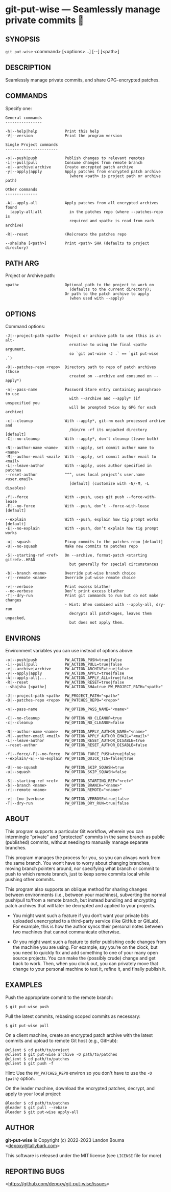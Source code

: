 git-put-wise — Seamlessly manage private commits 🥨
===================================================

## SYNOPSIS

`git put-wise` &lt;command&gt; [&lt;options&gt;...] [--] [&lt;path&gt;]

## DESCRIPTION

  Seamlessly manage private commits, and share GPG-encrypted patches.

## COMMANDS

  Specify one:

    General commands
    ----------------

    -h|--help|help            Print this help
    -V|--version              Print the program version

    Single Project commands
    -----------------------

    -o|--push|push            Publish changes to relevant remotes
    -i|--pull|pull            Consume changes from remote branch
    -e|--archive|archive      Create encrypted patch archive
    -y|--apply|apply          Apply patches from encrypted patch archive
                                (where <path> is project path or archive path)

    Other commands
    --------------

    -A|--apply-all            Apply patches from all encrypted archives found
      |apply-all|all            in the patches repo (where --patches-repo is
                                required and <path> is read from each archive)

    -R|--reset                (Re)create the patches repo

    --sha|sha [<path>]        Print <path> SHA (defaults to project directory)

## PATH ARG

  Project or Archive path:

    <path>                    Optional path to the project to work on
                                (defaults to the current directory);
                              Or path to the patch archive to apply
                                (when used with --apply)

## OPTIONS

  Command options:

    -J|--project-path <path>  Project or archive path to use (this is an alt-
                                ernative to using the final <path> argument,
                                so `git put-wise -J .` == `git put-wise .`)

    -O|--patches-repo <repo>  Directory path to repo of patch archives (those
                                created on --archive and consumed on --apply*)

    -n|--pass-name            Password Store entry containing passphrase to use
                                with --archive and --apply* (if unspecified you
                                will be prompted twice by GPG for each archive)

    -c|--cleanup              With --apply*, git-rm each processed archive and
                                /bin/rm -rf its unpacked directory [default]
    -C|--no-cleanup           With --apply*, don’t cleanup (leave both)

    -N|--author-name <name>   With --apply, set commit author name to <name>
    -M|--author-email <mail>  With --apply, set commit author email to <mail>
    -L|--leave-author         With --apply, uses author specified in patches
    --reset-author            ^^^, uses local project’s user.name <user.email>
                                [default] (customize with -N/-M, -L disables)

    -f|--force                With --push, uses git push --force-with-lease
    -F|--no-force             With --push, don’t --force-with-lease [default]

    --explain                 With --push, explain how tig prompt works [default]
    -E|--no-explain           With --push, don’t explain how tig prompt works

    -u|--squash               Fixup commits to the patches repo [default]
    -U|--no-squash            Make new commits to patches repo

    -S|--starting-ref <ref>   On --archive, format-patch <starting gitref>..HEAD
                                but generally for special circumstances

    -b|--branch <name>        Override put-wise branch choice
    -r|--remote <name>        Override put-wise remote choice

    -v|--verbose              Print excess blather
    --no-verbose              Don’t print excess blather
    -T|--dry-run              Print git commands to run but do not make changes
                              - Hint: When combined with --apply-all, dry-run
                                decrypts all patchkages, leaves them unpacked,
                                but does not apply them.

## ENVIRONS

  Environment variables you can use instead of options above:

    -o|--push|push            PW_ACTION_PUSH=true|false
    -i|--pull|pull            PW_ACTION_PULL=true|false
    -e|--archive|archive      PW_ACTION_ARCHIVE=true|false
    -y|--apply|apply          PW_ACTION_APPLY=true|false
    -A|--apply-all|...        PW_ACTION_APPLY_ALL=true|false
    -R|--reset                PW_ACTION_RESET=true|false
    --sha|sha [<path>]        PW_ACTION_SHA=true PW_PROJECT_PATH="<path>"

    -J|--project-path <path>  PW_PROJECT_PATH="<path>"
    -O|--patches-repo <repo>  PW_PATCHES_REPO="<repo>"

    -n|--pass-name            PW_OPTION_PASS_NAME="<name>"

    -C|--no-cleanup           PW_OPTION_NO_CLEANUP=true
    -c|--cleanup              PW_OPTION_NO_CLEANUP=false

    -N|--author-name <name>   PW_OPTION_APPLY_AUTHOR_NAME="<name>"
    -M|--author-email <mail>  PW_OPTION_APPLY_AUTHOR_EMAIL="<mail>"
    -L|--leave-author         PW_OPTION_RESET_AUTHOR_DISABLE=true
    --reset-author            PW_OPTION_RESET_AUTHOR_DISABLE=false

    -f|--force/-F|--no-force  PW_OPTION_FORCE_PUSH=true|false
    --explain/-E|--no-explain PW_OPTION_QUICK_TIG=false|true

    -U|--no-squash            PW_OPTION_SKIP_SQUASH=true
    -u|--squash               PW_OPTION_SKIP_SQUASH=false

    -S|--starting-ref <ref>   PW_OPTION_STARTING_REF="<ref>"
    -b|--branch <name>        PW_OPTION_BRANCH="<name>"
    -r|--remote <name>        PW_OPTION_REMOTE="<name>"

    -v|--[no-]verbose         PW_OPTION_VERBOSE=true|false
    -T|--dry-run              PW_OPTION_DRY_RUN=true|false

## ABOUT

This program supports a particular Git workflow, wherein you can
intermingle "private" and "protected" commits in the same branch
as public (published) commits, without needing to manually manage
separate branches.

This program manages the process for you, so you can always work
from the same branch. You won‘t have to worry about changing
branches, moving branch pointers around, nor specifying what
branch or commit to push to which remote branch, just to keep
some commits local while pushing other commits.

This program also supports an oblique method for sharing changes
between environments (i.e., between your machines), subverting the
normal push/pull to/from a remote branch, but instead bundling and
encrypting patch archives that will later be decrypted and applied
to your projects.

- You might want such a feature if you don‘t want your private bits
  uploaded unencrypted to a third-party service (like GitHub or
  GitLab). For example, this is how the author syncs their personal
  notes between two machines that cannot communicate otherwise.

- Or you might want such a feature to defer publishing code changes
  from the machine you are using. For example, say you‘re on the
  clock, but you need to quickly fix and add something to one of
  your many open source projects. You can make the (possibly crude)
  change and get back to work. Then, when you clock out, you can
  privately move that change to your personal machine to test it,
  refine it, and finally publish it.

## EXAMPLES

  Push the appropriate commit to the remote branch:

    $ git put-wise push

  Pull the latest commits, rebasing scoped commits as necessary:

    $ git put-wise pull

  On a client machine, create an encrypted patch archive with the
  latest commits and upload to remote Git host (e.g., GitHub):

    @client $ cd path/to/project
    @client $ git put-wise archive -O path/to/patches
    @client $ cd path/to/patches
    @client $ git push -f

  Hint: Use the `PW_PATCHES_REPO` environ so you don't have to use
  the `-O {path}` option.

  On the leader machine, download the encrypted patches, decrypt,
  and apply to your local project:

    @leader $ cd path/to/patches
    @leader $ git pull --rebase
    @leader $ git put-wise apply-all

## AUTHOR

**git-put-wise** is Copyright (c) 2022-2023 Landon Bouma &lt;depoxy@tallybark.com&gt;

This software is released under the MIT license (see `LICENSE` file for more)

## REPORTING BUGS

&lt;https://github.com/depoxy/git-put-wise/issues&gt;

